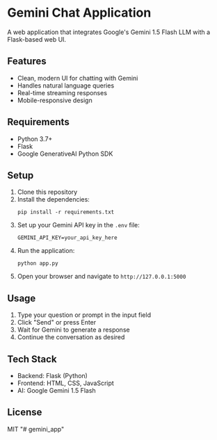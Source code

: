 # Gemini Chat Application

A web application that integrates Google's Gemini 1.5 Flash LLM with a Flask-based web UI.

## Features

- Clean, modern UI for chatting with Gemini
- Handles natural language queries
- Real-time streaming responses
- Mobile-responsive design

## Requirements

- Python 3.7+
- Flask
- Google GenerativeAI Python SDK

## Setup

1. Clone this repository
2. Install the dependencies:
   ```
   pip install -r requirements.txt
   ```
3. Set up your Gemini API key in the `.env` file:
   ```
   GEMINI_API_KEY=your_api_key_here
   ```
4. Run the application:
   ```
   python app.py
   ```
5. Open your browser and navigate to `http://127.0.0.1:5000`

## Usage

1. Type your question or prompt in the input field
2. Click "Send" or press Enter
3. Wait for Gemini to generate a response
4. Continue the conversation as desired

## Tech Stack

- Backend: Flask (Python)
- Frontend: HTML, CSS, JavaScript
- AI: Google Gemini 1.5 Flash

## License

MIT "# gemini_app" 
